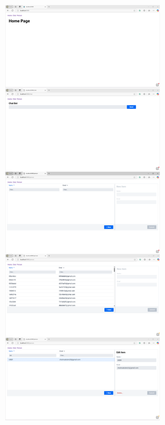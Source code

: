 <img src="./IMAGES/img_2.png">
<img src="./IMAGES/img_1.png">
<img src="./IMAGES/img.png">
<img src="./IMAGES/img_4.png">
<img src="./IMAGES/img_5.png">